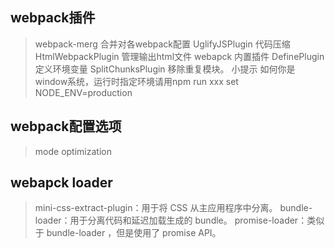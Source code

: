 ## webpack插件
> webpack-merg 合并对各webpack配置
> UglifyJSPlugin 代码压缩
> HtmlWebpackPlugin 管理输出html文件
> webapck 内置插件 DefinePlugin 定义环境变量
> SplitChunksPlugin 移除重复模块。
小提示 如何你是window系统，运行时指定环境请用npm run xxx set NODE_ENV=production
## webpack配置选项
>mode 
>optimization
## webapck loader
>mini-css-extract-plugin：用于将 CSS 从主应用程序中分离。
>bundle-loader：用于分离代码和延迟加载生成的 bundle。
>promise-loader：类似于 bundle-loader ，但是使用了 promise API。